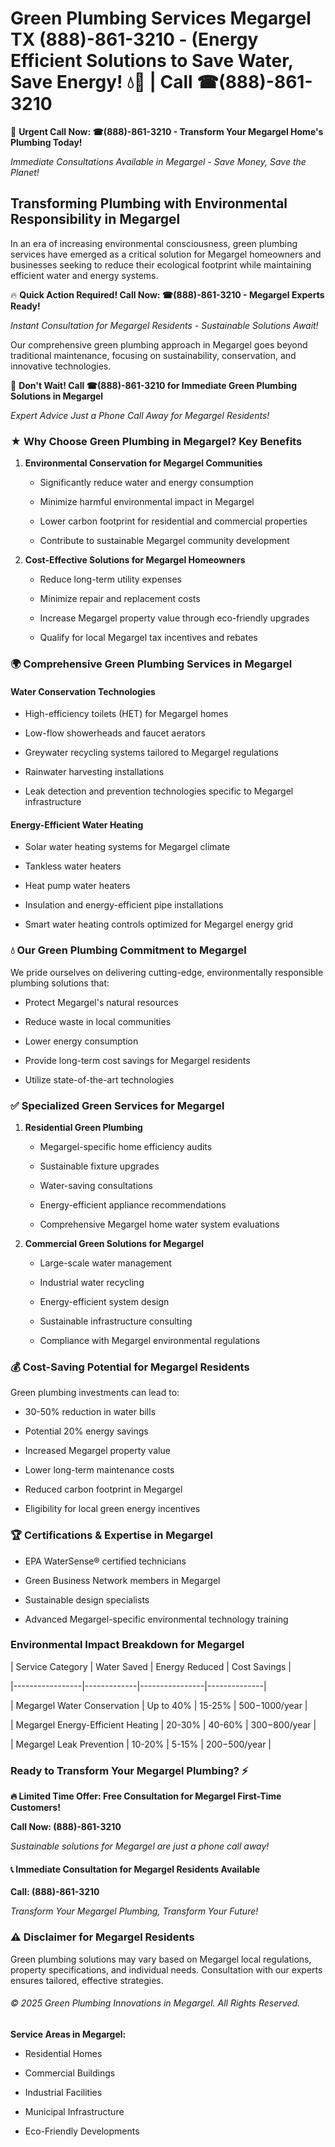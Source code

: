 # Green Plumbing Services Megargel TX (888)-861-3210 - (Energy Efficient Solutions to Save Water, Save Energy! 💧🌿 | Call ☎(888)-861-3210

🚨 **Urgent Call Now: ☎(888)-861-3210 - Transform Your Megargel Home's Plumbing Today!**
*Immediate Consultations Available in Megargel - Save Money, Save the Planet!*

## Transforming Plumbing with Environmental Responsibility in Megargel

In an era of increasing environmental consciousness, green plumbing services have emerged as a critical solution for Megargel homeowners and businesses seeking to reduce their ecological footprint while maintaining efficient water and energy systems. 

🔥 **Quick Action Required! Call Now: ☎(888)-861-3210 - Megargel Experts Ready!**
*Instant Consultation for Megargel Residents - Sustainable Solutions Await!*

Our comprehensive green plumbing approach in Megargel goes beyond traditional maintenance, focusing on sustainability, conservation, and innovative technologies.

🚨 **Don't Wait! Call ☎(888)-861-3210 for Immediate Green Plumbing Solutions in Megargel**
*Expert Advice Just a Phone Call Away for Megargel Residents!*

### ★ Why Choose Green Plumbing in Megargel? Key Benefits

1. **Environmental Conservation for Megargel Communities** 
   - Significantly reduce water and energy consumption
   - Minimize harmful environmental impact in Megargel
   - Lower carbon footprint for residential and commercial properties
   - Contribute to sustainable Megargel community development

2. **Cost-Effective Solutions for Megargel Homeowners** 
   - Reduce long-term utility expenses
   - Minimize repair and replacement costs
   - Increase Megargel property value through eco-friendly upgrades
   - Qualify for local Megargel tax incentives and rebates

### 🌍 Comprehensive Green Plumbing Services in Megargel

#### Water Conservation Technologies
- High-efficiency toilets (HET) for Megargel homes
- Low-flow showerheads and faucet aerators
- Greywater recycling systems tailored to Megargel regulations
- Rainwater harvesting installations
- Leak detection and prevention technologies specific to Megargel infrastructure

#### Energy-Efficient Water Heating
- Solar water heating systems for Megargel climate
- Tankless water heaters
- Heat pump water heaters
- Insulation and energy-efficient pipe installations
- Smart water heating controls optimized for Megargel energy grid

### 💧 Our Green Plumbing Commitment to Megargel

We pride ourselves on delivering cutting-edge, environmentally responsible plumbing solutions that:
- Protect Megargel's natural resources
- Reduce waste in local communities
- Lower energy consumption
- Provide long-term cost savings for Megargel residents
- Utilize state-of-the-art technologies

### ✅ Specialized Green Services for Megargel

1. **Residential Green Plumbing**
   - Megargel-specific home efficiency audits
   - Sustainable fixture upgrades
   - Water-saving consultations
   - Energy-efficient appliance recommendations
   - Comprehensive Megargel home water system evaluations

2. **Commercial Green Solutions for Megargel**
   - Large-scale water management
   - Industrial water recycling
   - Energy-efficient system design
   - Sustainable infrastructure consulting
   - Compliance with Megargel environmental regulations

### 💰 Cost-Saving Potential for Megargel Residents

Green plumbing investments can lead to:
- 30-50% reduction in water bills
- Potential 20% energy savings
- Increased Megargel property value
- Lower long-term maintenance costs
- Reduced carbon footprint in Megargel
- Eligibility for local green energy incentives

### 🏆 Certifications & Expertise in Megargel

- EPA WaterSense® certified technicians
- Green Business Network members in Megargel
- Sustainable design specialists
- Advanced Megargel-specific environmental technology training

### Environmental Impact Breakdown for Megargel

| Service Category | Water Saved | Energy Reduced | Cost Savings |
|-----------------|-------------|----------------|--------------|
| Megargel Water Conservation | Up to 40% | 15-25% | $500-$1000/year |
| Megargel Energy-Efficient Heating | 20-30% | 40-60% | $300-$800/year |
| Megargel Leak Prevention | 10-20% | 5-15% | $200-$500/year |

### Ready to Transform Your Megargel Plumbing? ⚡

**🔥 Limited Time Offer: Free Consultation for Megargel First-Time Customers!**

**Call Now: (888)-861-3210**
*Sustainable solutions for Megargel are just a phone call away!*

#### 📞 Immediate Consultation for Megargel Residents Available

**Call: (888)-861-3210**
*Transform Your Megargel Plumbing, Transform Your Future!*

### ⚠️ Disclaimer for Megargel Residents

Green plumbing solutions may vary based on Megargel local regulations, property specifications, and individual needs. Consultation with our experts ensures tailored, effective strategies.

###### © 2025 Green Plumbing Innovations in Megargel. All Rights Reserved.

**Service Areas in Megargel:** 
- Residential Homes
- Commercial Buildings
- Industrial Facilities
- Municipal Infrastructure
- Eco-Friendly Developments